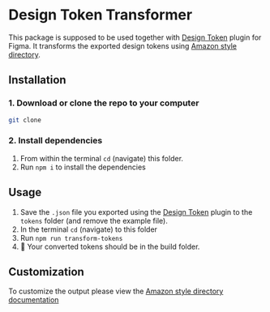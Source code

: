 # Design Token Transformer

This package is supposed to be used together with [Design Token](https://github.com/lukasoppermann/design-tokens) plugin for Figma.
It transforms the exported design tokens using [Amazon style directory](https://amzn.github.io/style-dictionary/#/).

## Installation
### 1. Download or clone the repo to your computer
``` Bash
git clone
```
### 2. Install dependencies
1. From within the terminal `cd` (navigate) this folder.
2. Run `npm i` to install the dependencies

## Usage
1. Save the `.json` file you exported using the [Design Token](https://github.com/lukasoppermann/design-tokens) plugin to the `tokens` folder (and remove the example file).
2. In the terminal `cd` (navigate) to this folder
3. Run `npm run transform-tokens`
4. 🎉 Your converted tokens should be in the build folder.

## Customization
To customize the output please view the [Amazon style directory documentation](https://amzn.github.io/style-dictionary/#/config)
